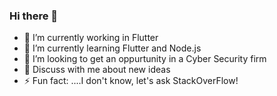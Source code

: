 ### Hi there 👋


- 🔭 I’m currently working in Flutter
- 🌱 I’m currently learning Flutter and Node.js
- 👯 I’m looking to get an oppurtunity in a Cyber Security firm
- 💬 Discuss with me about new ideas
- ⚡ Fun fact: ....I don't know, let's ask StackOverFlow!
